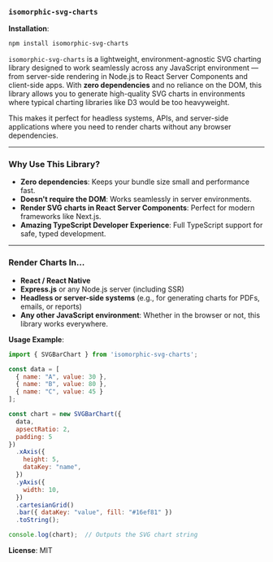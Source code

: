 ### `isomorphic-svg-charts`

**Installation**:
```bash
npm install isomorphic-svg-charts
```

`isomorphic-svg-charts` is a lightweight, environment-agnostic SVG charting library designed to work seamlessly across any JavaScript environment — from server-side rendering in Node.js to React Server Components and client-side apps. With **zero dependencies** and no reliance on the DOM, this library allows you to generate high-quality SVG charts in environments where typical charting libraries like D3 would be too heavyweight.

This makes it perfect for headless systems, APIs, and server-side applications where you need to render charts without any browser dependencies.

---

### Why Use This Library?

- **Zero dependencies**: Keeps your bundle size small and performance fast.
- **Doesn't require the DOM**: Works seamlessly in server environments.
- **Render SVG charts in React Server Components**: Perfect for modern frameworks like Next.js.
- **Amazing TypeScript Developer Experience**: Full TypeScript support for safe, typed development.

---

### Render Charts In...

- **React / React Native**
- **Express.js** or any Node.js server (including SSR)
- **Headless or server-side systems** (e.g., for generating charts for PDFs, emails, or reports)
- **Any other JavaScript environment**: Whether in the browser or not, this library works everywhere.


**Usage Example**:

```javascript
import { SVGBarChart } from 'isomorphic-svg-charts';

const data = [
  { name: "A", value: 30 },
  { name: "B", value: 80 },
  { name: "C", value: 45 }
];

const chart = new SVGBarChart({ 
  data,
  apsectRatio: 2,
  padding: 5
})
  .xAxis({
    height: 5,
    dataKey: "name",
  })
  .yAxis({
    width: 10,
  })
  .cartesianGrid()
  .bar({ dataKey: "value", fill: "#16ef81" })
  .toString();

console.log(chart);  // Outputs the SVG chart string
```

**License**: MIT
